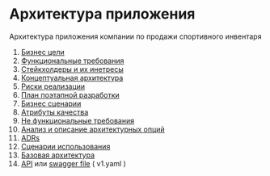# Архитектура приложения

Архитектура приложения компании по продажи спортивного инвентаря

1. [Бизнес цели](01%20BUSINESS.md)
1. [Функциональные требования](02%20FT.md)
1. [Стейкхолдеры и их инетресы](03%20STAKEHOLDER.md)
1. [Концептуальная архитектура](04%20CONCEPT.md)
1. [Риски реализации](05%20RISK.md)
1. [План поэтапной разработки](06%20PLAN.md)
1. [Бизнес сценарии](07%20SCENARIOS.md)
1. [Атрибуты качества](08%20ATRIBUTS.md)
1. [Не функциональные требования](09%20NFT.md)
1. [Анализ и описание архитектурных опций](10%20ARCH_OPTIONS.md)
1. [ADRs](11%20ADRs/README.md)
1. [Сценарии использования](12%20USECASE.md)
1. [Базовая архитектура](13%20BASE_ARCH/readme.md) 
1. [API](https://andrei0686.github.io/sportApp/) или [swagger file](v1.yaml) ( v1.yaml )